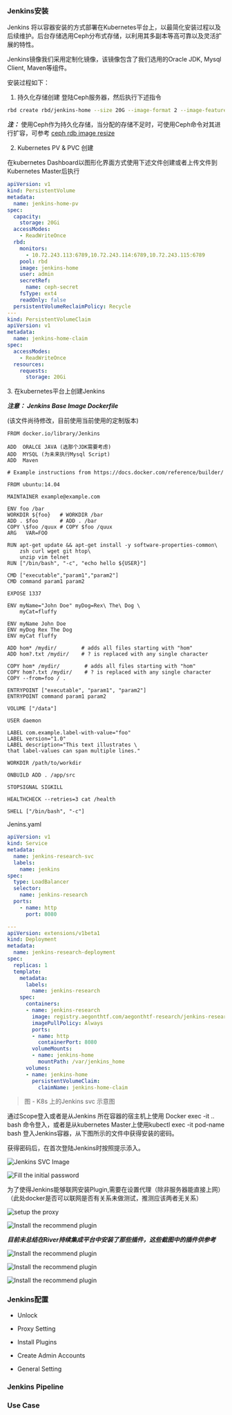 ### Jenkins安装

Jenkins 将以容器安装的方式部署在Kubernetes平台上，以最简化安装过程以及后续维护。后台存储选用Ceph分布式存储，以利用其多副本等高可靠以及灵活扩展的特性。

Jenkins镜像我们采用定制化镜像，该镜像包含了我们选用的Oracle JDK, Mysql Client, Maven等组件。

安装过程如下：

1. 持久化存储创建 登陆Ceph服务器，然后执行下述指令

  ```bash
  rbd create rbd/jenkins-home --size 20G --image-format 2 --image-feature layering
  ```

  **_注：_** 使用Ceph作为持久化存储，当分配的存储不足时，可使用Ceph命令对其进行扩容，可参考 [ceph rdb image resize](http://www.mamicode.com/info-detail-1480817.html)

2. Kubernetes PV & PVC 创建

  在kubernetes Dashboard以图形化界面方式使用下述文件创建或者上传文件到Kubernetes Master后执行

```yaml
apiVersion: v1
kind: PersistentVolume
metadata:
  name: jenkins-home-pv
spec:
  capacity:
    storage: 20Gi
  accessModes:
    - ReadWriteOnce
  rbd:
    monitors:
      - 10.72.243.113:6789,10.72.243.114:6789,10.72.243.115:6789
    pool: rbd
    image: jenkins-home
    user: admin
    secretRef:
      name: ceph-secret
    fsType: ext4
    readOnly: false
  persistentVolumeReclaimPolicy: Recycle
---
kind: PersistentVolumeClaim
apiVersion: v1
metadata:
  name: jenkins-home-claim
spec:
  accessModes:
    - ReadWriteOnce
  resources:
    requests:
      storage: 20Gi
```

3\. 在kubernetes平台上创建Jenkins

**_注意：_** **_Jenkins Base Image Dockerfile_**

(该文件尚待修改，目前使用当前使用的定制版本)

```docker
FROM docker.io/library/Jenkins

ADD  ORALCE JAVA (选那个JDK需要考虑)
ADD  MYSQL (为未来执行Mysql Script)
ADD  Maven
```

```docker
# Example instructions from https://docs.docker.com/reference/builder/

FROM ubuntu:14.04

MAINTAINER example@example.com

ENV foo /bar
WORKDIR ${foo}   # WORKDIR /bar
ADD . $foo       # ADD . /bar
COPY \$foo /quux # COPY $foo /quux
ARG   VAR=FOO

RUN apt-get update && apt-get install -y software-properties-common\
    zsh curl wget git htop\
    unzip vim telnet
RUN ["/bin/bash", "-c", "echo hello ${USER}"]

CMD ["executable","param1","param2"]
CMD command param1 param2

EXPOSE 1337

ENV myName="John Doe" myDog=Rex\ The\ Dog \
    myCat=fluffy

ENV myName John Doe
ENV myDog Rex The Dog
ENV myCat fluffy

ADD hom* /mydir/        # adds all files starting with "hom"
ADD hom?.txt /mydir/    # ? is replaced with any single character

COPY hom* /mydir/        # adds all files starting with "hom"
COPY hom?.txt /mydir/    # ? is replaced with any single character
COPY --from=foo / .

ENTRYPOINT ["executable", "param1", "param2"]
ENTRYPOINT command param1 param2

VOLUME ["/data"]

USER daemon

LABEL com.example.label-with-value="foo"
LABEL version="1.0"
LABEL description="This text illustrates \
that label-values can span multiple lines."

WORKDIR /path/to/workdir

ONBUILD ADD . /app/src

STOPSIGNAL SIGKILL

HEALTHCHECK --retries=3 cat /health

SHELL ["/bin/bash", "-c"]
```

Jenins.yaml

```yaml
apiVersion: v1
kind: Service
metadata:
  name: jenkins-research-svc
  labels:
    name: jenkins
spec:
  type: LoadBalancer
  selector:
    name: jenkins-research
  ports:
    - name: http
      port: 8080

---
apiVersion: extensions/v1beta1
kind: Deployment
metadata:
  name: jenkins-research-deployment
spec:
  replicas: 1
  template:
    metadata:
      labels:
        name: jenkins-research
    spec:
      containers:
      - name: jenkins-research
        image: registry.aegonthtf.com/aegonthtf-research/jenkins-research
        imagePullPolicy: Always
        ports:
        - name: http
          containerPort: 8080
        volumeMounts:
        - name: jenkins-home
          mountPath: /var/jenkins_home
      volumes:
      - name: jenkins-home
        persistentVolumeClaim:
          claimName: jenkins-home-claim
```

> 图 - K8s 上的Jenkins svc 示意图

通过Scope登入或者是从Jenkins 所在容器的宿主机上使用 Docker exec -it .. bash 命令登入，或者是从kubernetes Master上使用kubectl exec -it pod-name bash 登入Jenkins容器，从下图所示的文件中获得安装的密码。

获得密码后，在首次登陆Jenkins时按照提示添入。

![Jenkins SVC Image](https://mmbiz.qlogo.cn/mmbiz_png/5Ofd65QfQBBCT79ibpa1YtCcjtv6aAnrBDcxoRKuTIaiazAAfH2V4QrYxw01IMUYI6jaiaNVIX4eFuhodZRJ0MwSw/0?wx_fmt=png)

![Fill the initial password](https://mmbiz.qlogo.cn/mmbiz_png/5Ofd65QfQBBCT79ibpa1YtCcjtv6aAnrBcUQh98I1xL4QNHM7UyKnqJWr5fCeCicoHJxDr7VOpv7y2CUVSSiad2Gg/0?wx_fmt=png)

为了使得Jenkins能够联网安装Plugin,需要在设置代理（除非服务器能直接上网）（此处docker是否可以联网是否有关系未做测试，推测应该两者无关系）

![setup the proxy](https://mmbiz.qlogo.cn/mmbiz_png/5Ofd65QfQBBCT79ibpa1YtCcjtv6aAnrBlf5rGb5jtVggLrbTS9warQJZJr7xS4QvqeYgz1LQ2ZeGJJ3piaicc0FA/0?wx_fmt=png)

![Install the recommend plugin](https://mmbiz.qlogo.cn/mmbiz_png/5Ofd65QfQBBCT79ibpa1YtCcjtv6aAnrBCJNbh3ChWPLeFb47icELyUePbJ6a5QHa5ojkstRzuGe7fUN60icQxN1w/0?wx_fmt=png)

**_目前未总结在River持续集成平台中安装了那些插件，这些截图中的插件供参考_**

![Install the recommend plugin](https://mmbiz.qlogo.cn/mmbiz_png/5Ofd65QfQBBCT79ibpa1YtCcjtv6aAnrBYribFNZKsr3zqz84hErTczAvhyddLkQvZ5VKO3k4L1ibHfxCj0uSq0Hw/0?wx_fmt=png)

![Install the recommend plugin](https://mmbiz.qlogo.cn/mmbiz_png/5Ofd65QfQBBCT79ibpa1YtCcjtv6aAnrBZXAGvlNRzctic6Tg2ibG6FZuv8lakUzkJGghAvNG1Z9Qwg2qcicY8CApg/0?wx_fmt=png)

![Install the recommend plugin](https://mmbiz.qlogo.cn/mmbiz_png/5Ofd65QfQBBCT79ibpa1YtCcjtv6aAnrBDz37bvJE3q6x85JZicCtGa3N7LgdLibqN8DJlOvWiaWWYlmvtwVhrPWJw/0?wx_fmt=png)

### Jenkins配置

- Unlock

- Proxy Setting

- Install Plugins

- Create Admin Accounts
- General Setting

### Jenkins Pipeline

### Use Case
